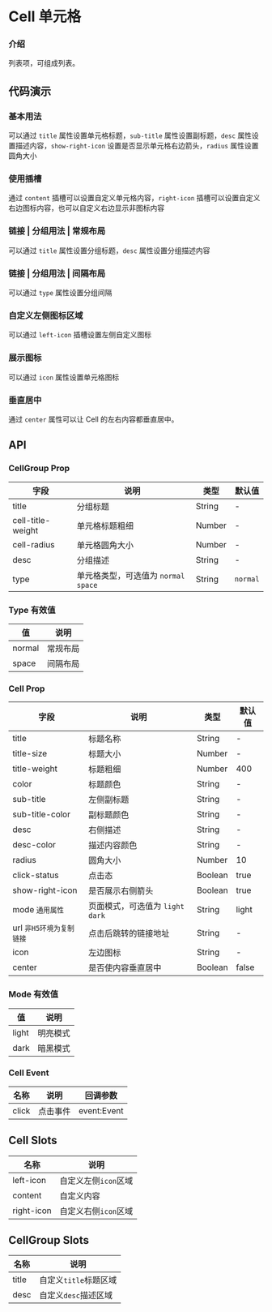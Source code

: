 # Cell 单元格

### 介绍

列表项，可组成列表。

<!--@include: ./tips/introduce.md-->

<TipsIntroduce />

## 代码演示

### 基本用法

可以通过 `title` 属性设置单元格标题，`sub-title` 属性设置副标题，`desc` 属性设置描述内容，`show-right-icon` 设置是否显示单元格右边箭头，`radius` 属性设置圆角大小

<show-code com-type="cell" com-show-type="base" />

### 使用插槽

通过 `content` 插槽可以设置自定义单元格内容，`right-icon` 插槽可以设置自定义右边图标内容，也可以自定义右边显示非图标内容

<show-code com-type="cell" com-show-type="slot" />

### 链接 | 分组用法 | 常规布局

可以通过 `title` 属性设置分组标题，`desc` 属性设置分组描述内容

<show-code com-type="cell" com-show-type="link-group-base" />

### 链接 | 分组用法 | 间隔布局

可以通过 `type` 属性设置分组间隔

<show-code com-type="cell" com-show-type="link-group-space" />

### 自定义左侧图标区域

可以通过 `left-icon` 插槽设置左侧自定义图标

<show-code com-type="cell" com-show-type="left-icon" />

### 展示图标

可以通过 `icon` 属性设置单元格图标

<show-code com-type="cell" com-show-type="icon" />

### 垂直居中

通过 `center` 属性可以让 Cell 的左右内容都垂直居中。

<show-code com-type="cell" com-show-type="center" />

## API

### CellGroup Prop

| 字段  | 说明     | 类型   | 默认值 |
|-------|----------|--------|--------|
| title | 分组标题 | String | -      |
| cell-title-weight | 单元格标题粗细 | Number | -      |
| cell-radius | 单元格圆角大小 | Number | -      |
| desc  | 分组描述 | String | -      |
| type  | 单元格类型，可选值为 `normal` `space` | String | `normal`      |

### Type 有效值
| 值 | 说明   |
|----|--------|
| normal | 常规布局 |
| space | 间隔布局 |

### Cell Prop

| 字段                    | 说明                                                                                           | 类型             | 默认值           |
|-------------------------|------------------------------------------------------------------------------------------------|------------------|------------------|
| title                   | 标题名称                                                                                       | String           | -                |
| title-size              | 标题大小                                                                                       | Number           | -                |
| title-weight            | 标题粗细                                                                                       | Number           | 400              |
| color                   | 标题颜色                                                                                       | String           | -                |
| sub-title               | 左侧副标题                                                                                     | String           | -                |
| sub-title-color         | 副标题颜色                                                                                     | String           | -                |
| desc                    | 右侧描述                                                                                       | String           | -                |
| desc-color              | 描述内容颜色                                                                                   | String           | -                |
| radius                  | 圆角大小                                                                                       | Number           | 10               |
| click-status            | 点击态                                                                                       | Boolean          | true             |
| show-right-icon         | 是否展示右侧箭头                                                                               | Boolean          | true             |
| mode `通用属性`          | 页面模式，可选值为 `light` `dark`                                                              | String           | light            |
| url `非H5环境为复制链接`  | 点击后跳转的链接地址                                                                           | String           | -                |
| icon                    | 左边图标                                                                                       | String           | -                |
| center         | 是否使内容垂直居中                                                                             | Boolean          | false            |

### Mode 有效值
| 值 | 说明 |
|----|------|
| light | 明亮模式 |
| dark | 暗黑模式 |


### Cell Event

| 名称  | 说明     | 回调参数    |
|-------|----------|-------------|
| click | 点击事件 | event:Event |

## Cell Slots

| 名称            | 说明                  |
|-----------------|-----------------------|
| left-icon       | 自定义左侧`icon`区域  |
| content         | 自定义内容            |
| right-icon      | 自定义右侧`icon`区域  |

## CellGroup Slots

| 名称            | 说明                  |
|-----------------|-----------------------|
| title           | 自定义`title`标题区域 |
| desc            | 自定义`desc`描述区域  |
